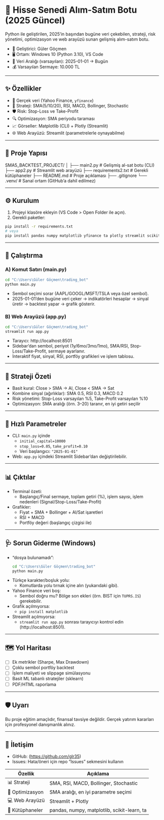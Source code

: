 # 🤖 Hisse Senedi Alım-Satım Botu (2025 Güncel)

Python ile geliştirilen, 2025’in başından bugüne veri çekebilen, strateji, risk yönetimi, optimizasyon ve web arayüzü sunan gelişmiş alım-satım botu.

- 👤 Geliştirici: Güler Göçmen
- 🖥️ Ortam: Windows 10 (Python 3.10), VS Code
- 📅 Veri Aralığı (varsayılan): 2025-01-01 → Bugün
- 💰 Varsayılan Sermaye: 10.000 TL

---

## ✨ Özellikler
- 🔌 Gerçek veri (Yahoo Finance, `yfinance`)
- 🧠 Strateji: SMA(5/10/20), RSI, MACD, Bollinger, Stochastic
- 🛡️ Risk: Stop-Loss ve Take-Profit
- 🔍 Optimizasyon: SMA periyodu taraması
- 📈 Görseller: Matplotlib (CLI) + Plotly (Streamlit)
- 🌐 Web Arayüzü: Streamlit (parametrelerle oynayabilme)

---

## 📁 Proje Yapısı 

SMA5_BACKTEST_PROJECT/
│
├── main2.py              # Gelişmiş al-sat botu (CLI)
├── app2.py               # Streamlit web arayüzü
├── requirements2.txt     # Gerekli kütüphaneler
├── README.md             # Proje açıklaması
├── .gitignore
└── .venv/                # Sanal ortam (GitHub’a dahil edilmez)


---

## ⚙️ Kurulum
1) Projeyi klasöre ekleyin (VS Code > Open Folder ile açın).
2) Gerekli paketler:
```bash
pip install -r requirements.txt
# veya
pip install pandas numpy matplotlib yfinance ta plotly streamlit scikit-learn requests
```

---

## 🚀 Çalıştırma

### A) Komut Satırı (main.py)
```bash
cd "C:\Users\Güler Göçmen\trading_bot"
python main.py
```
- Sembol seçimi sorar (AAPL/GOOGL/MSFT/TSLA veya özel sembol).
- 2025-01-01’den bugüne veri çeker → indikatörleri hesaplar → sinyal üretir → backtest yapar → grafik gösterir.

### B) Web Arayüzü (app.py)
```bash
cd "C:\Users\Güler Göçmen\trading_bot"
streamlit run app.py
```
- Tarayıcı: http://localhost:8501
- Sidebar’dan sembol, periyot (1y/6mo/3mo/1mo), SMA/RSI, Stop-Loss/Take-Profit, sermaye ayarlanır.
- İnteraktif fiyat, sinyal, RSI, portföy grafikleri ve işlem tablosu.

---

## 🧠 Strateji Özeti
- Basit kural: Close > SMA → Al, Close < SMA → Sat
- Kombine sinyal (ağırlıklar): SMA 0.5, RSI 0.3, MACD 0.2
- Risk yönetimi: Stop-Loss varsayılan %5, Take-Profit varsayılan %10
- Optimizasyon: SMA aralığı (örn. 3–20) taranır, en iyi getiri seçilir

---

## 🔧 Hızlı Parametreler
- CLI: `main.py` içinde
  - `initial_capital=10000`
  - `stop_loss=0.05`, `take_profit=0.10`
  - Veri başlangıcı: `"2025-01-01"`
- Web: `app.py` içindeki Streamlit Sidebar’dan değiştirilebilir.

---

## 📊 Çıktılar
- Terminal özeti:
  - Başlangıç/Final sermaye, toplam getiri (%), işlem sayısı, işlem nedenleri (Signal/Stop-Loss/Take-Profit)
- Grafikler:
  - Fiyat + SMA + Bollinger + Al/Sat işaretleri
  - RSI + MACD
  - Portföy değeri (başlangıç çizgisi ile)

---

## 🩺 Sorun Giderme (Windows)
- “dosya bulunamadı”:
  ```bash
  cd "C:\Users\Güler Göçmen\trading_bot"
  python main.py
  ```
- Türkçe karakter/boşluk yolu:
  - Komutlarda yolu tırnak içine alın (yukarıdaki gibi).
- Yahoo Finance veri boş:
  - Sembol doğru mu? Bölge son ekleri (örn. BIST için `TUPRS.IS`) gerekebilir.
- Grafik açılmıyorsa:
  - `pip install matplotlib`
- Streamlit açılmıyorsa:
  - `streamlit run app.py` sonrası tarayıcıyı kontrol edin (http://localhost:8501).

---

## 🗺️ Yol Haritası
- [ ] Ek metrikler (Sharpe, Max Drawdown)
- [ ] Çoklu sembol portföy backtest
- [ ] İşlem maliyeti ve slippage simülasyonu
- [ ] Basit ML tabanlı stratejiler (sklearn)
- [ ] PDF/HTML raporlama

---

## 🛡️ Uyarı
Bu proje eğitim amaçlıdır, finansal tavsiye değildir. Gerçek yatırım kararları için profesyonel danışmanlık alınız.

---

## 👤 İletişim
- GitHub: (https://github.com/glr35)
- Issues: Hata/öneri için repo “Issues” sekmesini kullanın



| Özellik | Açıklama |
|----------|----------|
| 📊 Strateji | SMA, RSI, MACD, Bollinger, Stochastic |
| 🧮 Optimizasyon | SMA aralığı, en iyi parametre seçimi |
| 💻 Web Arayüzü | Streamlit + Plotly |
| 🔢 Kütüphaneler | pandas, numpy, matplotlib, scikit-learn, ta |
